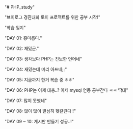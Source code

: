 "# PHP_study"

"브이로그 경진대회 토이 프로젝트를 위한 공부 시작!"

"학습 일지"

"DAY 01: 흥미롭다."

"DAY 02: 재밌군."

"DAY 03: 생각보다 PHP는 진보한 언어네"

"DAY 04: 재밌는데 머리 아프네;;"

"DAY 05: 지금까지 한거 복습 중 ㅎㅎ"

"DAY 06: PHP는 이제 대충..? 이제 mysql 연동 공부간다 ㅋㅋ 딱대"

"DAY 07: 많이 못했네"

"DAY 08: 많이 많이 열심히 헷갈린다 !"

"DAY 09 ~ 10: 게시판 만들기 성공..!"
